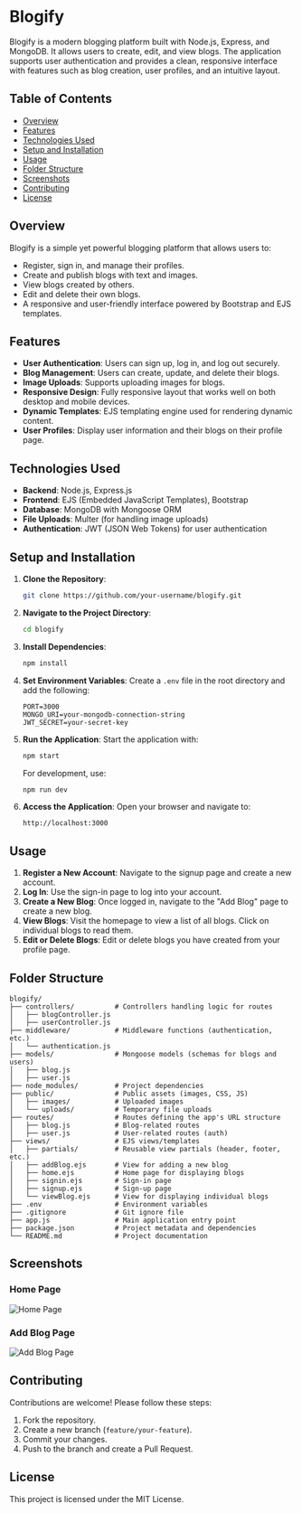 # Blogify

Blogify is a modern blogging platform built with Node.js, Express, and MongoDB. It allows users to create, edit, and view blogs. The application supports user authentication and provides a clean, responsive interface with features such as blog creation, user profiles, and an intuitive layout.

## Table of Contents
- [Overview](#overview)
- [Features](#features)
- [Technologies Used](#technologies-used)
- [Setup and Installation](#setup-and-installation)
- [Usage](#usage)
- [Folder Structure](#folder-structure)
- [Screenshots](#screenshots)
- [Contributing](#contributing)
- [License](#license)

## Overview
Blogify is a simple yet powerful blogging platform that allows users to:
- Register, sign in, and manage their profiles.
- Create and publish blogs with text and images.
- View blogs created by others.
- Edit and delete their own blogs.
- A responsive and user-friendly interface powered by Bootstrap and EJS templates.

## Features
- **User Authentication**: Users can sign up, log in, and log out securely.
- **Blog Management**: Users can create, update, and delete their blogs.
- **Image Uploads**: Supports uploading images for blogs.
- **Responsive Design**: Fully responsive layout that works well on both desktop and mobile devices.
- **Dynamic Templates**: EJS templating engine used for rendering dynamic content.
- **User Profiles**: Display user information and their blogs on their profile page.

## Technologies Used
- **Backend**: Node.js, Express.js
- **Frontend**: EJS (Embedded JavaScript Templates), Bootstrap
- **Database**: MongoDB with Mongoose ORM
- **File Uploads**: Multer (for handling image uploads)
- **Authentication**: JWT (JSON Web Tokens) for user authentication

## Setup and Installation

1. **Clone the Repository**:
   ```bash
   git clone https://github.com/your-username/blogify.git
   ```

2. **Navigate to the Project Directory**:
   ```bash
   cd blogify
   ```

3. **Install Dependencies**:
   ```bash
   npm install
   ```

4. **Set Environment Variables**:
   Create a `.env` file in the root directory and add the following:
   ```env
   PORT=3000
   MONGO_URI=your-mongodb-connection-string
   JWT_SECRET=your-secret-key
   ```

5. **Run the Application**:
   Start the application with:
   ```bash
   npm start
   ```
   For development, use:
   ```bash
   npm run dev
   ```

6. **Access the Application**:
   Open your browser and navigate to:
   ```
   http://localhost:3000
   ```

## Usage

1. **Register a New Account**: Navigate to the signup page and create a new account.
2. **Log In**: Use the sign-in page to log into your account.
3. **Create a New Blog**: Once logged in, navigate to the "Add Blog" page to create a new blog.
4. **View Blogs**: Visit the homepage to view a list of all blogs. Click on individual blogs to read them.
5. **Edit or Delete Blogs**: Edit or delete blogs you have created from your profile page.

## Folder Structure

```
blogify/
├── controllers/          # Controllers handling logic for routes
│   ├── blogController.js
│   ├── userController.js
├── middleware/           # Middleware functions (authentication, etc.)
│   └── authentication.js
├── models/               # Mongoose models (schemas for blogs and users)
│   ├── blog.js
│   ├── user.js
├── node_modules/         # Project dependencies
├── public/               # Public assets (images, CSS, JS)
│   ├── images/           # Uploaded images
│   └── uploads/          # Temporary file uploads
├── routes/               # Routes defining the app's URL structure
│   ├── blog.js           # Blog-related routes
│   ├── user.js           # User-related routes (auth)
├── views/                # EJS views/templates
│   ├── partials/         # Reusable view partials (header, footer, etc.)
│   ├── addBlog.ejs       # View for adding a new blog
│   ├── home.ejs          # Home page for displaying blogs
│   ├── signin.ejs        # Sign-in page
│   ├── signup.ejs        # Sign-up page
│   └── viewBlog.ejs      # View for displaying individual blogs
├── .env                  # Environment variables
├── .gitignore            # Git ignore file
├── app.js                # Main application entry point
├── package.json          # Project metadata and dependencies
└── README.md             # Project documentation
```

## Screenshots
### Home Page
![Home Page](http://localhost:8000/)

### Add Blog Page
![Add Blog Page](http://localhost:8000/blog/add-new)

## Contributing
Contributions are welcome! Please follow these steps:
1. Fork the repository.
2. Create a new branch (`feature/your-feature`).
3. Commit your changes.
4. Push to the branch and create a Pull Request.

## License
This project is licensed under the MIT License.
